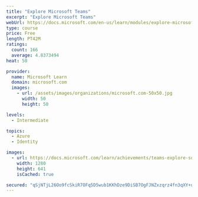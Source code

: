 ```yaml
---
title: "Explore Microsoft Teams"
excerpt: "Explore Microsoft Teams"
webUrl: https://docs.microsoft.com/en-us/learn/modules/explore-microsoft-teams/
type: course
price: Free
length: PT42M
ratings:
  count: 166
  average: 4.8373494
heat: 50

provider:
  name: Microsoft Learn
  domain: microsoft.com
  images:
    - url: /assets/images/organizations/microsoft.com-50x50.jpg
      width: 50
      height: 50

levels:
  - Intermediate

topics:
  - Azure
  - Identity

images:
  - url: https://docs.microsoft.com/learn/achievements/teams-explore-social.png
    width: 1280
    height: 641
    isCached: true

secured: "qSjNTjL26Oo9fcSkiR7OFq5D5wub1KKhDze9DiSB7OgFJNZxzqrz4fn3qXY+uqh7/6WgMppp9bn109ZMAHPKuwXWWlu3DfsRcxQDGYe8+BXHF6dduQbNrBvsAL1IqlsIVfQcfR1cDr76lA4GTjAIuJcuvfLfmxF9QQWdsnrbA6WsWRovx3Okg+5PhbIRFFs3njtI0A1SUBEm86KwHrkBto5kNmvbqphQIjYRN31XVZyTfAg0pX/bB8e/p2vN++U8XZN5b/Au8lbPZPsm/Pf/xjYzbbvzQ6OPSmgOz3S75bvnUw7XO452DVXSWOId7jTgvrotIQgHjt+WDJYNeNlWOD/bcV2rNdZ3no1Evdwlzy1R7X+lYUb/Njo7URrKh7BnZWoSqqZCWjUbx85lE2bKR3cjOZkRiYNtC776jRffqT8=;37fIwCijoVWMnUUKvBBaNg=="
---
```


